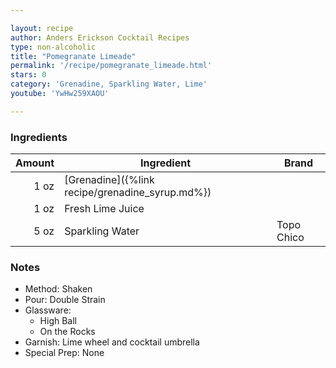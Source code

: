 ```yaml
---

layout: recipe
author: Anders Erickson Cocktail Recipes
type: non-alcoholic
title: "Pomegranate Limeade"
permalink: '/recipe/pomegranate_limeade.html'
stars: 0
category: 'Grenadine, Sparkling Water, Lime'
youtube: 'YwHw259XAOU'

---
```


### Ingredients

| Amount  | Ingredient                                   | Brand     |
| ------: | -------------------------------------------- | --------- |
| 1 oz | [Grenadine]({%link recipe/grenadine_syrup.md%}) |
| 1 oz | Fresh Lime Juice                                |
| 5 oz | Sparkling Water                                 |Topo Chico |

 ### Notes

- Method: Shaken
- Pour: Double Strain
- Glassware:
	- High Ball
	- On the Rocks
- Garnish: Lime wheel and cocktail umbrella
- Special Prep: None
